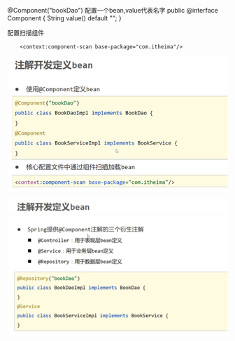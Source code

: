 @Component("bookDao")  配置一个bean,value代表名字
public @interface Component {
    String value() default "";
}

配置扫描组件
```
    <context:component-scan base-package="com.itheima"/>
```
![alt text](assets/19.注解开发定义bean/image.png)

![alt text](assets/19.注解开发定义bean/image-1.png)